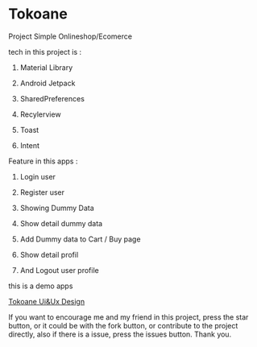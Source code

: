 # Tokoane

Project Simple Onlineshop/Ecomerce

tech in this project is :

 1. Material Library

 2. Android Jetpack

 3. SharedPreferences
 
 4. Recylerview
 
 5. Toast
 
 6. Intent
 
 
 Feature in this apps :

 1. Login user
 
 2. Register user

 3. Showing Dummy Data
 
 4. Show detail dummy data
 
 5. Add Dummy data to Cart / Buy page
 
 6. Show detail profil

 7. And Logout user profile
 

this is a demo apps


[Tokoane Ui&Ux Design](https://www.figma.com/file/1RsP3ZjX5yIyNl46lLmnkC/TokoAne?node-id=0%3A1)

If you want to encourage me and my friend in this project, press the star button, or it could be with the fork button, or contribute to the project directly, also if there is a issue, press the issues button.  Thank you.
